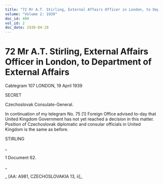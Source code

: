 ```yaml
---
title: "72 Mr A.T. Stirling, External Affairs Officer in London, to Department of External Affairs"
volume: "Volume 2: 1939"
doc_id: 409
vol_id: 2
doc_date: 1939-04-19
---
```


# 72 Mr A.T. Stirling, External Affairs Officer in London, to Department of External Affairs

Cablegram 107 LONDON, 19 April 1939

SECRET

Czechoslovak Consulate-General.

In continuation of my telegram No. 75 [1] Foreign Office advised to-day that United Kingdom Government has not yet reached a decision in this matter. Position of Czechoslovak diplomatic and consular officials in United Kingdom is the same as before.

STIRLING

_

1 Document 62.

_

_ [AA: A981, CZECHOSLOVAKIA 13, ii]_
